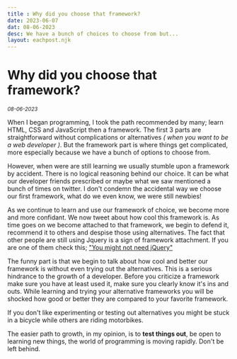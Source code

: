 ```yaml
---
title : Why did you choose that framework?
date: 2023-06-07
dat: 08-06-2023
desc: We have a bunch of choices to choose from but...
layout: eachpost.njk
---
```



# Why did you choose that framework?
<sup>*08-06-2023*<sup>

When I began programming, I took the path recommended by many; learn HTML, CSS and JavaScript then a framework.
The first 3 parts are straightforward without complications or alternatives *( when you want to be a web developer )*. But the framework part is where things get complicated, more especially because we have a bunch of options to choose from.

However, when were are still learning we usually stumble upon a framework by accident. There is no logical reasoning behind our choice. It can be what our developer friends prescribed or maybe what we saw mentioned a bunch of times on twitter. I don't condemn the accidental way we choose our first framework, what do we even know, we were still newbies!

As we continue to learn and use our framework of choice, we become more and more confidant. We now tweet about how cool this framework is. As time goes on we become attached to that framework, we begin to defend it, recommend it to others and despise those using alternatives. The fact that other people are still using Jquery is a sign of framework attachment.
If you are one of them check this; ["You might not need jQuery"](https://youmightnotneedjquery.com/ )

The funny part is that we begin to talk about how cool and better our framework is without even trying out the alternatives. This is a serious hindrance to the growth of a developer. Before you criticize a framework make sure you have at least used it, make sure you clearly know it's ins and outs. While learning and trying your alternative frameworks you will be shocked how good or better they are compared to your favorite framework. 

If you don't like experimenting or testing out alternatives you might be stuck in a bicycle while others are riding motorbikes.

The easier path to growth, in my opinion, is to **test things out**, be open to learning new things, the world of programming is moving rapidly. Don't be left behind.




